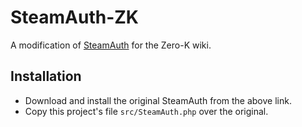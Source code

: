 # SteamAuth-ZK
A modification of [SteamAuth](https://github.com/Banakin/SteamAuth/) for the Zero-K wiki.

## Installation
- Download and install the original SteamAuth from the above link.
- Copy this project's file `src/SteamAuth.php` over the original.
